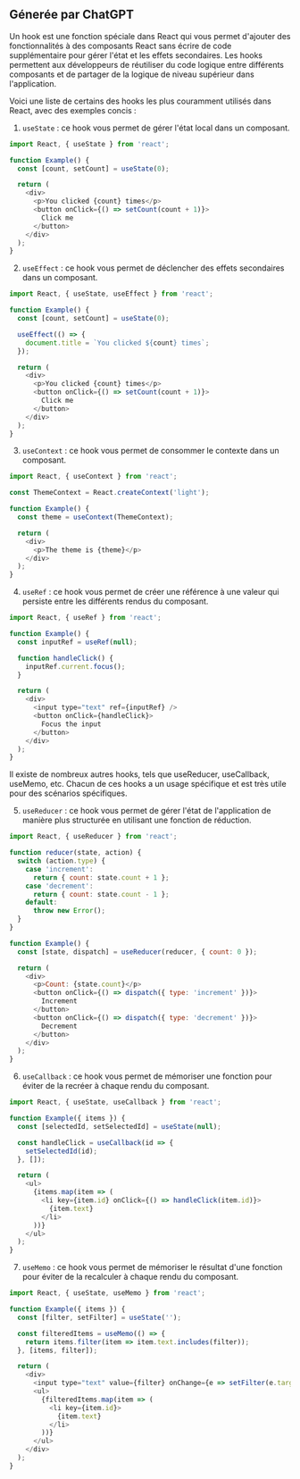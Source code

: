 Génerée par ChatGPT
-------------------

Un hook est une fonction spéciale dans React qui vous permet d'ajouter des fonctionnalités à des composants React sans écrire de code supplémentaire pour gérer l'état et les effets secondaires. Les hooks permettent aux développeurs de réutiliser du code logique entre différents composants et de partager de la logique de niveau supérieur dans l'application.

Voici une liste de certains des hooks les plus couramment utilisés dans React, avec des exemples concis :

1. `useState` : ce hook vous permet de gérer l'état local dans un composant.

```javascript
import React, { useState } from 'react';

function Example() {
  const [count, setCount] = useState(0);

  return (
    <div>
      <p>You clicked {count} times</p>
      <button onClick={() => setCount(count + 1)}>
        Click me
      </button>
    </div>
  );
}
```

2. `useEffect` : ce hook vous permet de déclencher des effets secondaires dans un composant.

```javascript
import React, { useState, useEffect } from 'react';

function Example() {
  const [count, setCount] = useState(0);

  useEffect(() => {
    document.title = `You clicked ${count} times`;
  });

  return (
    <div>
      <p>You clicked {count} times</p>
      <button onClick={() => setCount(count + 1)}>
        Click me
      </button>
    </div>
  );
}
```

3. `useContext` : ce hook vous permet de consommer le contexte dans un composant.

```javascript
import React, { useContext } from 'react';

const ThemeContext = React.createContext('light');

function Example() {
  const theme = useContext(ThemeContext);

  return (
    <div>
      <p>The theme is {theme}</p>
    </div>
  );
}
```

4. `useRef` : ce hook vous permet de créer une référence à une valeur qui persiste entre les différents rendus du composant.

```javascript
import React, { useRef } from 'react';

function Example() {
  const inputRef = useRef(null);

  function handleClick() {
    inputRef.current.focus();
  }

  return (
    <div>
      <input type="text" ref={inputRef} />
      <button onClick={handleClick}>
        Focus the input
      </button>
    </div>
  );
}
```

Il existe de nombreux autres hooks, tels que useReducer, useCallback, useMemo, etc. Chacun de ces hooks a un usage spécifique et est très utile pour des scénarios spécifiques.

5. `useReducer` : ce hook vous permet de gérer l'état de l'application de manière plus structurée en utilisant une fonction de réduction.

```javascript
import React, { useReducer } from 'react';

function reducer(state, action) {
  switch (action.type) {
    case 'increment':
      return { count: state.count + 1 };
    case 'decrement':
      return { count: state.count - 1 };
    default:
      throw new Error();
  }
}

function Example() {
  const [state, dispatch] = useReducer(reducer, { count: 0 });

  return (
    <div>
      <p>Count: {state.count}</p>
      <button onClick={() => dispatch({ type: 'increment' })}>
        Increment
      </button>
      <button onClick={() => dispatch({ type: 'decrement' })}>
        Decrement
      </button>
    </div>
  );
}
```

6. `useCallback` : ce hook vous permet de mémoriser une fonction pour éviter de la recréer à chaque rendu du composant.

```javascript
import React, { useState, useCallback } from 'react';

function Example({ items }) {
  const [selectedId, setSelectedId] = useState(null);

  const handleClick = useCallback(id => {
    setSelectedId(id);
  }, []);

  return (
    <ul>
      {items.map(item => (
        <li key={item.id} onClick={() => handleClick(item.id)}>
          {item.text}
        </li>
      ))}
    </ul>
  );
}
```

7. `useMemo` : ce hook vous permet de mémoriser le résultat d'une fonction pour éviter de la recalculer à chaque rendu du composant.

```javascript
import React, { useState, useMemo } from 'react';

function Example({ items }) {
  const [filter, setFilter] = useState('');

  const filteredItems = useMemo(() => {
    return items.filter(item => item.text.includes(filter));
  }, [items, filter]);

  return (
    <div>
      <input type="text" value={filter} onChange={e => setFilter(e.target.value)} />
      <ul>
        {filteredItems.map(item => (
          <li key={item.id}>
            {item.text}
          </li>
        ))}
      </ul>
    </div>
  );
}
```